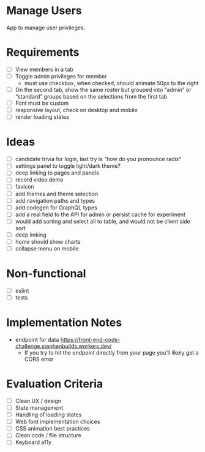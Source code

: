 # Manage Users

App to manage user privileges.

# Requirements

- [ ] View members in a tab
- [ ] Toggle admin privileges for member
  - must use checkbox, when checked, should animate 50px to the right
- [ ] On the second tab, show the same roster but grouped into “admin” or “standard” groups based on the selections from the first tab
- [ ] Font must be custom
- [ ] responsive layout, check on desktop and mobile
- [ ] render loading states

# Ideas

- [ ] candidate trivia for login, last try is "how do you pronounce radix"
- [ ] settings panel to toggle light/dark theme?
- [ ] deep linking to pages and panels
- [ ] record video demo
- [ ] favicon
- [ ] add themes and theme selection
- [ ] add navigation paths and types
- [ ] add codegen for GraphQL types
- [ ] add a real field to the API for admin or persist cache for experiment
- [ ] would add sorting and select all to table, and would not be client side sort
- [ ] deep linking
- [ ] home should show charts
- [ ] collapse menu on mobile

# Non-functional

- [ ] eslint
- [ ] tests

# Implementation Notes

- endpoint for data https://front-end-code-challenge.stephenbuilds.workers.dev/
  - If you try to hit the endpoint directly from your page you’ll likely get a CORS error

# Evaluation Criteria

- [ ] Clean UX / design
- [ ] State management
- [ ] Handling of loading states
- [ ] Web font implementation choices
- [ ] CSS animation best practices
- [ ] Clean code / file structure
- [ ] Keyboard a11y
